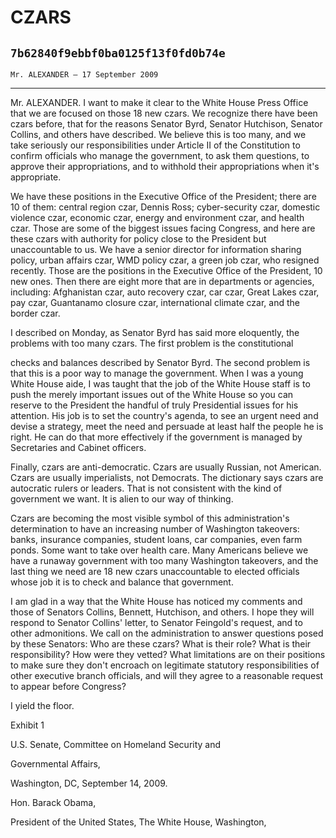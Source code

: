 # CZARS
## `7b62840f9ebbf0ba0125f13f0fd0b74e`
`Mr. ALEXANDER — 17 September 2009`

---


Mr. ALEXANDER. I want to make it clear to the White House Press 
Office that we are focused on those 18 new czars. We recognize there 
have been czars before, that for the reasons Senator Byrd, Senator 
Hutchison, Senator Collins, and others have described. We believe this 
is too many, and we take seriously our responsibilities under Article 
II of the Constitution to confirm officials who manage the government, 
to ask them questions, to approve their appropriations, and to withhold 
their appropriations when it's appropriate.

We have these positions in the Executive Office of the President; 
there are 10 of them: central region czar, Dennis Ross; cyber-security 
czar, domestic violence czar, economic czar, energy and environment 
czar, and health czar. Those are some of the biggest issues facing 
Congress, and here are these czars with authority for policy close to 
the President but unaccountable to us. We have a senior director for 
information sharing policy, urban affairs czar, WMD policy czar, a 
green job czar, who resigned recently. Those are the positions in the 
Executive Office of the President, 10 new ones. Then there are eight 
more that are in departments or agencies, including: Afghanistan czar, 
auto recovery czar, car czar, Great Lakes czar, pay czar, Guantanamo 
closure czar, international climate czar, and the border czar.

I described on Monday, as Senator Byrd has said more eloquently, the 
problems with too many czars. The first problem is the constitutional


checks and balances described by Senator Byrd. The second problem is 
that this is a poor way to manage the government. When I was a young 
White House aide, I was taught that the job of the White House staff is 
to push the merely important issues out of the White House so you can 
reserve to the President the handful of truly Presidential issues for 
his attention. His job is to set the country's agenda, to see an urgent 
need and devise a strategy, meet the need and persuade at least half 
the people he is right. He can do that more effectively if the 
government is managed by Secretaries and Cabinet officers.

Finally, czars are anti-democratic. Czars are usually Russian, not 
American. Czars are usually imperialists, not Democrats. The dictionary 
says czars are autocratic rulers or leaders. That is not consistent 
with the kind of government we want. It is alien to our way of 
thinking.

Czars are becoming the most visible symbol of this administration's 
determination to have an increasing number of Washington takeovers: 
banks, insurance companies, student loans, car companies, even farm 
ponds. Some want to take over health care. Many Americans believe we 
have a runaway government with too many Washington takeovers, and the 
last thing we need are 18 new czars unaccountable to elected officials 
whose job it is to check and balance that government.

I am glad in a way that the White House has noticed my comments and 
those of Senators Collins, Bennett, Hutchison, and others. I hope they 
will respond to Senator Collins' letter, to Senator Feingold's request, 
and to other admonitions. We call on the administration to answer 
questions posed by these Senators: Who are these czars? What is their 
role? What is their responsibility? How were they vetted? What 
limitations are on their positions to make sure they don't encroach on 
legitimate statutory responsibilities of other executive branch 
officials, and will they agree to a reasonable request to appear before 
Congress?

I yield the floor.
















 Exhibit 1





 U.S. Senate, Committee on Homeland Security and 





 Governmental Affairs,















 Washington, DC, September 14, 2009.


 Hon. Barack Obama,


 President of the United States, The White House, Washington, 